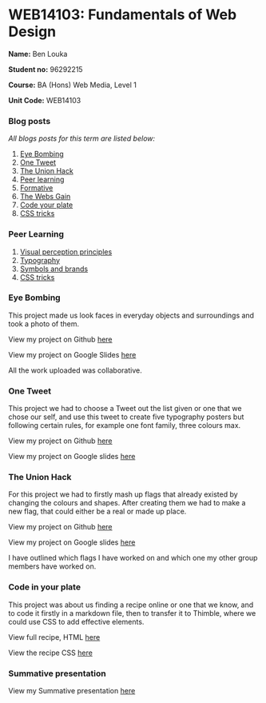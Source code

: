 # WEB14103: Fundamentals of Web Design

**Name:** Ben Louka

**Student no:** 96292215

**Course:** BA (Hons) Web Media, Level 1

**Unit Code:** WEB14103

### Blog posts

*All blogs posts for this term are listed below:*

1. [Eye Bombing](https://medium.com/@blouka/eye-bombing-blog-18124750782b#.ljhpazmnu)
2. [One Tweet](https://medium.com/@blouka/one-tweet-blog-3b8abf985162#.9rl0ilaz4)
3. [The Union Hack](https://medium.com/@blouka/the-union-hack-blog-a4f454766b99#.s9bupkxzi)
4. [Peer learning](https://medium.com/@blouka/peer-learning-blog-255c5443798d#.xuwaolwjk)
5. [Formative](https://medium.com/@blouka/formative-reflective-blog-93a402577f85#.utflexj6b)
6. [The Webs Gain](https://medium.com/@blouka/the-webs-gain-6601bbf1ffa9#.t1pgjvz84)
7. [Code your plate](https://medium.com/@blouka/code-in-your-recipe-9b3f37d51d7a#.i9rcuxg27)
8. [CSS tricks](https://medium.com/@blouka/css-tricks-transitions-blog-1dcd4cdb32c8#.2em7p5rdk)

### Peer Learning
1. [Visual perception principles](https://docs.google.com/presentation/d/1GJjMppeeNt98rnjT8lhDBicm6FtLKzr4UgVyUp95CvE/pub?slide=id.p)
2. [Typography](https://docs.google.com/presentation/d/1b5uZTv0hIQMBxu0O7IAN0jJ0bnMgSytB-vWI4ANOld0/edit#slide=id.p3)
3. [Symbols and brands](https://docs.google.com/presentation/d/1Wdq71l2nm_HOG4QaaC9R86vcSPwXHpOMRNx6YlHr50w/edit)
4. [CSS tricks](http://slides.com/josebayontorres/deck-5-1#/)

### Eye Bombing

This project made us look faces in everyday objects and surroundings and took a photo of them.

View my project on Github [here](https://github.com/blouka/Web14103-Ben-Louka/tree/master/EyeBombing)

View my project on Google Slides [here](https://docs.google.com/presentation/d/1fKzT6UncrZ4-Eq9HKPfxZni0BBSqnteSGG5pQrK8uw4/edit#slide=id.geae86b3ea_0_29)

All the work uploaded was collaborative.

### One Tweet

This project we had to choose a Tweet out the list given or one that we chose our self, and use this tweet to create five typography posters but following certain rules, for example one font family, three colours max.

View my project on Github [here](https://github.com/blouka/Web14103-Ben-Louka/tree/master/OneTweet)

View my project on Google slides [here](https://docs.google.com/presentation/d/1zvkzAGCBsfVFwb3snAskKVmCcQKxnPvO8lzsxeVimt4/edit?usp=sharing) 

### The Union Hack

For this project we had to firstly mash up flags that already existed by changing the colours and shapes. After creating them we had to make a new flag, that could either be a real or made up place.

View my project on Github [here](https://github.com/blouka/Web14103-Ben-Louka/tree/master/UnionHack)

View my project on Google slides [here](https://docs.google.com/presentation/d/1wpCSnG4Iu_bIg69B5_zRYUI66WXLWFX2LX4Mx9IauzU/edit#slide=id.gea60d5965_1_10)

I have outlined which flags I have worked on and which one my other group members have worked on.

### Code in your plate

This project was about us finding a recipe online or one that we know, and to code it firstly in a markdown file, then to transfer it to Thimble, where we could use CSS to add effective elements.

View full recipe, HTML [here](https://d157rqmxrxj6ey.cloudfront.net/blouka/16169/)

View the recipe CSS [here](https://docs.google.com/document/d/1JYdYMkuJB2KFVxomDjL6SpcdZ9bkk9Lj9yfqcF1gEQQ/edit?usp=sharing)

### Summative presentation

View my Summative presentation [here](https://docs.google.com/presentation/d/1qp0M6pHRfUjcDfXsuC047PPkWtL0kh2nZurzFBUS5UY/edit?usp=sharing)